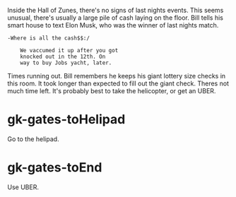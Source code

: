 Inside the Hall of Zunes, there's no signs of last nights events. This seems unusual, there's usually a large pile of cash laying on the floor. Bill tells his smart house to text Elon Musk, who was the winner of last nights match. 

	-Where is all the cash$$:/

		We vaccumed it up after you got 
		knocked out in the 12th. On 
		way to buy Jobs yacht, later. 

Times running out. Bill remembers he keeps his giant lottery size checks in this room. It took longer than expected to fill out the giant check. Theres not much time left. It's probably best to take the helicopter, or get an UBER.


# gk-gates-toHelipad
Go to the helipad.

# gk-gates-toEnd
Use UBER.